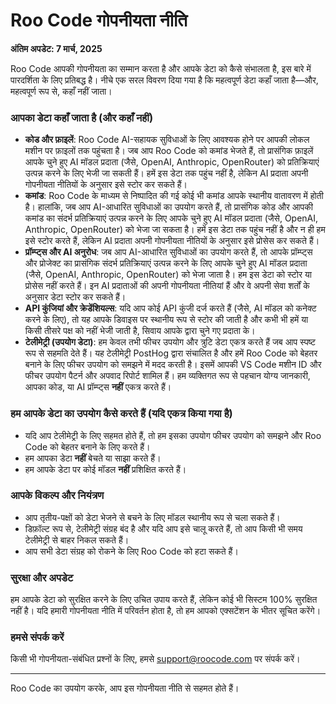 # Roo Code गोपनीयता नीति

**अंतिम अपडेट: 7 मार्च, 2025**

Roo Code आपकी गोपनीयता का सम्मान करता है और आपके डेटा को कैसे संभालता है, इस बारे में पारदर्शिता के लिए प्रतिबद्ध है। नीचे एक सरल विवरण दिया गया है कि महत्वपूर्ण डेटा कहाँ जाता है—और, महत्वपूर्ण रूप से, कहाँ नहीं जाता।

### **आपका डेटा कहाँ जाता है (और कहाँ नहीं)**

- **कोड और फ़ाइलें**: Roo Code AI-सहायक सुविधाओं के लिए आवश्यक होने पर आपकी लोकल मशीन पर फ़ाइलों तक पहुंचता है। जब आप Roo Code को कमांड भेजते हैं, तो प्रासंगिक फ़ाइलें आपके चुने हुए AI मॉडल प्रदाता (जैसे, OpenAI, Anthropic, OpenRouter) को प्रतिक्रियाएं उत्पन्न करने के लिए भेजी जा सकती हैं। हमें इस डेटा तक पहुंच नहीं है, लेकिन AI प्रदाता अपनी गोपनीयता नीतियों के अनुसार इसे स्टोर कर सकते हैं।
- **कमांड**: Roo Code के माध्यम से निष्पादित की गई कोई भी कमांड आपके स्थानीय वातावरण में होती है। हालांकि, जब आप AI-आधारित सुविधाओं का उपयोग करते हैं, तो प्रासंगिक कोड और आपकी कमांड का संदर्भ प्रतिक्रियाएं उत्पन्न करने के लिए आपके चुने हुए AI मॉडल प्रदाता (जैसे, OpenAI, Anthropic, OpenRouter) को भेजा जा सकता है। हमें इस डेटा तक पहुंच नहीं है और न ही हम इसे स्टोर करते हैं, लेकिन AI प्रदाता अपनी गोपनीयता नीतियों के अनुसार इसे प्रोसेस कर सकते हैं।
- **प्रॉम्प्ट्स और AI अनुरोध**: जब आप AI-आधारित सुविधाओं का उपयोग करते हैं, तो आपके प्रॉम्प्ट्स और प्रोजेक्ट का प्रासंगिक संदर्भ प्रतिक्रियाएं उत्पन्न करने के लिए आपके चुने हुए AI मॉडल प्रदाता (जैसे, OpenAI, Anthropic, OpenRouter) को भेजा जाता है। हम इस डेटा को स्टोर या प्रोसेस नहीं करते हैं। इन AI प्रदाताओं की अपनी गोपनीयता नीतियां हैं और वे अपनी सेवा शर्तों के अनुसार डेटा स्टोर कर सकते हैं।
- **API कुंजियां और क्रेडेंशियल्स**: यदि आप कोई API कुंजी दर्ज करते हैं (जैसे, AI मॉडल को कनेक्ट करने के लिए), तो यह आपके डिवाइस पर स्थानीय रूप से स्टोर की जाती है और कभी भी हमें या किसी तीसरे पक्ष को नहीं भेजी जाती है, सिवाय आपके द्वारा चुने गए प्रदाता के।
- **टेलीमेट्री (उपयोग डेटा)**: हम केवल तभी फीचर उपयोग और त्रुटि डेटा एकत्र करते हैं जब आप स्पष्ट रूप से सहमति देते हैं। यह टेलीमेट्री PostHog द्वारा संचालित है और हमें Roo Code को बेहतर बनाने के लिए फीचर उपयोग को समझने में मदद करती है। इसमें आपकी VS Code मशीन ID और फीचर उपयोग पैटर्न और अपवाद रिपोर्ट शामिल हैं। हम व्यक्तिगत रूप से पहचान योग्य जानकारी, आपका कोड, या AI प्रॉम्प्ट्स **नहीं** एकत्र करते हैं।

### **हम आपके डेटा का उपयोग कैसे करते हैं (यदि एकत्र किया गया है)**

- यदि आप टेलीमेट्री के लिए सहमत होते हैं, तो हम इसका उपयोग फीचर उपयोग को समझने और Roo Code को बेहतर बनाने के लिए करते हैं।
- हम आपका डेटा **नहीं** बेचते या साझा करते हैं।
- हम आपके डेटा पर कोई मॉडल **नहीं** प्रशिक्षित करते हैं।

### **आपके विकल्प और नियंत्रण**

- आप तृतीय-पक्षों को डेटा भेजने से बचने के लिए मॉडल स्थानीय रूप से चला सकते हैं।
- डिफ़ॉल्ट रूप से, टेलीमेट्री संग्रह बंद है और यदि आप इसे चालू करते हैं, तो आप किसी भी समय टेलीमेट्री से बाहर निकल सकते हैं।
- आप सभी डेटा संग्रह को रोकने के लिए Roo Code को हटा सकते हैं।

### **सुरक्षा और अपडेट**

हम आपके डेटा को सुरक्षित करने के लिए उचित उपाय करते हैं, लेकिन कोई भी सिस्टम 100% सुरक्षित नहीं है। यदि हमारी गोपनीयता नीति में परिवर्तन होता है, तो हम आपको एक्सटेंशन के भीतर सूचित करेंगे।

### **हमसे संपर्क करें**

किसी भी गोपनीयता-संबंधित प्रश्नों के लिए, हमसे support@roocode.com पर संपर्क करें।

---

Roo Code का उपयोग करके, आप इस गोपनीयता नीति से सहमत होते हैं।
